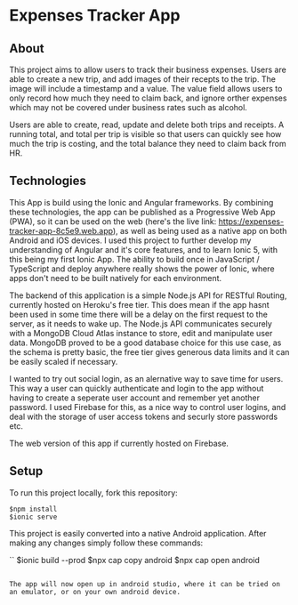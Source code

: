 # Expenses Tracker App

## About

This project aims to allow users to track their business expenses. Users are able to create a new trip, and add images of their recepts to the trip. The image will include a timestamp and a value. The value field allows users to only record how much they need to claim back, and ignore orther expenses which may not be covered under business rates such as alcohol.

Users are able to create, read, update and delete both trips and receipts. A running total, and total per trip is visible so that users can quickly see how much the trip is costing, and the total balance they need to claim back from HR.

## Technologies

This App is build using the Ionic and Angular frameworks. By combining these technologies, the app can be published as a Progressive Web App (PWA), so it can be used on the web (here's the live link: https://expenses-tracker-app-8c5e9.web.app), as well as being used as a native app on both Android and iOS devices. I used this project to further develop my understanding of Angular and it's core features, and to learn Ionic 5, with this being my first Ionic App. The ability to build once in JavaScript / TypeScript and deploy anywhere really shows the power of Ionic, where apps don't need to be built natively for each environment.

The backend of this application is a simple Node.js API for RESTful Routing, currently hosted on Heroku's free tier. This does mean if the app hasnt been used in some time there will be a delay on the first request to the server, as it needs to wake up.
The Node.js API communicates securely with a MongoDB Cloud Atlas instance to store, edit and manipulate user data. MongoDB proved to be a good database choice for this use case, as the schema is pretty basic, the free tier gives generous data limits and it can be easily scaled if necessary.

I wanted to try out social login, as an alernative way to save time for users. This way a user can quickly authenticate and login to the app without having to create a seperate user account and remember yet another password. I used Firebase for this, as a nice way to control user logins, and deal with the storage of user access tokens and securly store passwords etc.

The web version of this app if currently hosted on Firebase.

## Setup

To run this project locally, fork this repository:

```
$npm install
$ionic serve
```

This project is easily converted into a native Android application. After making any changes simply follow these commands:

``
$ionic build --prod
$npx cap copy android
$npx cap open android
```

The app will now open up in android studio, where it can be tried on an emulator, or on your own android device.
